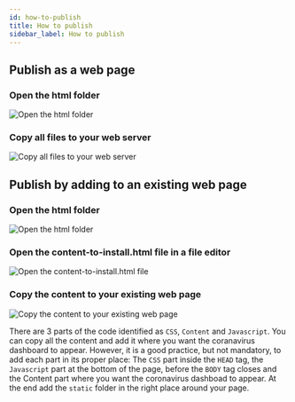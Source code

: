 ```yaml
---
id: how-to-publish
title: How to publish
sidebar_label: How to publish
---
```


## Publish as a web page

### Open the html folder

![Open the html folder](/coronavirus-tracker-doc/img/how-to-use-html-folder.png "Open the html folder")

### Copy all files to your web server

![Copy all files to your web server](/coronavirus-tracker-doc/img/how-to-use-files-html-folder.png "Copy all files to your web server")

## Publish by adding to an existing web page

### Open the html folder

![Open the html folder](/coronavirus-tracker-doc/img/how-to-use-html-folder.png "Open the html folder")

### Open the content-to-install.html file in a file editor

![Open the content-to-install.html file](/coronavirus-tracker-doc/img/how-to-use-open-content-to-install.png "Open the content-to-install.html file")

### Copy the content to your existing web page

![Copy the content to your existing web page](/coronavirus-tracker-doc/img/how-to-use-content-to-install.png "Copy the content to your existing web page")

There are 3 parts of the code identified as `CSS`, `Content` and `Javascript`.
You can copy all the content and add it where you want the coranavirus dashboard to appear. However, it is a good practice, but not mandatory, to add each part in its proper place:
The `CSS` part inside the `HEAD` tag, the `Javascript` part at the bottom of the page, before the `BODY` tag closes and the Content part where you want the coronavirus dashboad to appear. At the end add the `static` folder in the right place around your page.
